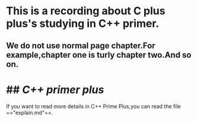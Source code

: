 # This is a recording about C plus plus's studying in C++ primer.

## We do not use normal page chapter.For example,chapter one is turly chapter two.And so on.

# ## *C++ primer plus*


If you want to read more details in C++ Prime Plus,you can read the file =="explain.md"==.

